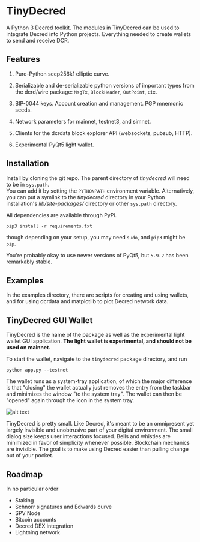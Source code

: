 # TinyDecred

A Python 3 Decred toolkit. The modules in TinyDecred can be used to integrate 
Decred into Python projects. Everything needed to create wallets to send and
receive DCR.

## Features

1. Pure-Python secp256k1 elliptic curve.

1. Serializable and de-serializable python versions of important types
from the dcrd/wire package: `MsgTx`, `BlockHeader`, `OutPoint`, etc. 

1. BIP-0044 keys. Account creation and management. PGP mnemonic seeds. 

1. Network parameters for mainnet, testnet3, and simnet. 

1. Clients for the dcrdata block explorer API (websockets, pubsub, HTTP). 

1. Experimental PyQt5 light wallet. 

## Installation

Install by cloning the git repo. 
The parent directory of *tinydecred* will need to be in `sys.path`.  
You can add it by setting the `PYTHONPATH` environment variable.
Alternatively, you can put a symlink to the *tinydecred* directory in your 
Python installation's *lib/site-packages/* directory or other `sys.path`
directory.

All dependencies are available through PyPi.

```
pip3 install -r requirements.txt
```

though depending on your setup, you may need `sudo`, and `pip3` might be `pip`.

You're probably okay to use newer versions of PyQt5, but `5.9.2` has been 
remarkably stable.

## Examples

In the examples directory, there are scripts for creating and using wallets, 
and for using dcrdata and matplotlib to plot Decred network data.

## TinyDecred GUI Wallet

TinyDecred is the name of the package as well as the experimental light wallet
GUI application. 
**The light wallet is experimental, and should not be used on mainnet.**

To start the wallet, navigate to the `tinydecred` package directory, and run

```
python app.py --testnet
```

The wallet runs as a system-tray application, of which the major difference is 
that "closing" the wallet actually just removes the entry from the taskbar and
minimizes the window "to the system tray". 
The wallet can then be "opened" again through the icon in the system tray. 

![alt text][screenshot]

TinyDecred is pretty small.
Like Decred, it's meant to be an omnipresent yet largely invisible and 
unobtrusive part of your digital environment. 
The small dialog size keeps user interactions focused.
Bells and whistles are minimized in favor of simplicity whenever possible.
Blockchain mechanics are invisible. 
The goal is to make using Decred easier than pulling change out of your pocket.

## Roadmap

In no particular order 

- Staking
- Schnorr signatures and Edwards curve
- SPV Node
- Bitcoin accounts
- Decred DEX integration
- Lightning network

[screenshot]: https://user-images.githubusercontent.com/6109680/62095772-08b4ce80-b247-11e9-81ae-66931ebb07be.png






